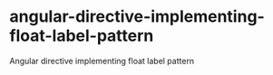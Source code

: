 # angular-directive-implementing-float-label-pattern
Angular directive implementing float label pattern
